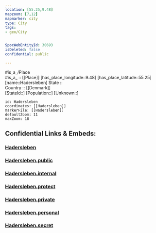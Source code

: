 ```yaml
---
location: [55.25,9.48] 
mapzoom: [7,12] 
mapmarker: city 
type: City
tags:
- geo/City


SpocWebEntityId: 30693
isDeleted: false
confidential: public

---
```

#is_a_/Place  
#is_a_ :: [[Place]] 
[has_place_longitude::9.48] 
[has_place_latitude::55.25] 
[name::Hadersleben] 
State ::  
Country :: [[Denmark]]  
[StateId::] 
[Population::] 
[Unknown::] 


```leaflet
id: Hadersleben
coordinates: [[Hadersleben]] 
markerFile: [[Hadersleben]] 
defaultZoom: 11 
maxZoom: 18
```


## Confidential Links & Embeds: 

### [Hadersleben](/_Standards/Earth/Continent/Europe/Europe~North/Denmark/Regions~Denmark/Syddanmark/City/Hadersleben.md) 

### [Hadersleben.public](/_public/Earth/Continent/Europe/Europe~North/Denmark/Regions~Denmark/Syddanmark/City/Hadersleben.public.md) 

### [Hadersleben.internal](/_internal/Earth/Continent/Europe/Europe~North/Denmark/Regions~Denmark/Syddanmark/City/Hadersleben.internal.md) 

### [Hadersleben.protect](/_protect/Earth/Continent/Europe/Europe~North/Denmark/Regions~Denmark/Syddanmark/City/Hadersleben.protect.md) 

### [Hadersleben.private](/_private/Earth/Continent/Europe/Europe~North/Denmark/Regions~Denmark/Syddanmark/City/Hadersleben.private.md) 

### [Hadersleben.personal](/_personal/Earth/Continent/Europe/Europe~North/Denmark/Regions~Denmark/Syddanmark/City/Hadersleben.personal.md) 

### [Hadersleben.secret](/_secret/Earth/Continent/Europe/Europe~North/Denmark/Regions~Denmark/Syddanmark/City/Hadersleben.secret.md)

